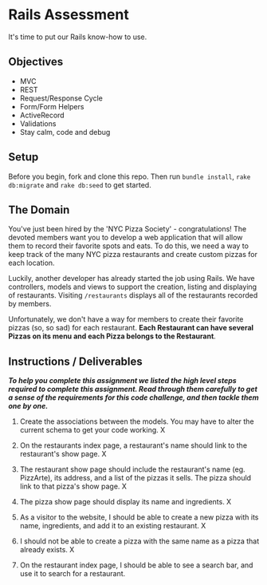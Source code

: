 # Rails Assessment
It's time to put our Rails know-how to use.

## Objectives
+ MVC
+ REST
+ Request/Response Cycle
+ Form/Form Helpers
+ ActiveRecord
+ Validations
+ Stay calm, code and debug

## Setup

Before you begin, fork and clone this repo. Then run `bundle install`, `rake db:migrate` and `rake db:seed` to get started.

## The Domain
You've just been hired by the 'NYC Pizza Society' - congratulations! The devoted members want you to develop a web application that will allow them to record their favorite spots and eats. To do this, we need a way to keep track of the many NYC pizza restaurants and create custom pizzas for each location.

Luckily, another developer has already started the job using Rails. We have controllers, models and views to support the creation, listing and displaying of restaurants. Visiting `/restaurants` displays all of the restaurants recorded by members.

Unfortunately, we don't have a way for members to create their favorite pizzas (so, so sad) for each restaurant. **Each Restaurant can have several Pizzas on its menu and each Pizza belongs to the Restaurant**.

## Instructions / Deliverables

***To help you complete this assignment we listed the high level steps required to complete this assignment. Read through them carefully to get a sense of the requirements for this code challenge, and then tackle them one by one.***

1. Create the associations between the models. You may have to alter the current schema to get your code working. X

2. On the restaurants index page, a restaurant's name should link to the restaurant's show page. X

3. The restaurant show page should include the restaurant's name (eg. PizzArte), its address, and a list of the pizzas it sells. The pizza should link to that pizza's show page. X

4. The pizza show page should display its name and ingredients. X

5. As a visitor to the website, I should be able to create a new pizza with its name, ingredients, and add it to an existing restaurant.  X

6. I should not be able to create a pizza with the same name as a pizza that already exists. X

7. On the restaurant index page, I should be able to see a search bar, and use it to search for a restaurant.
